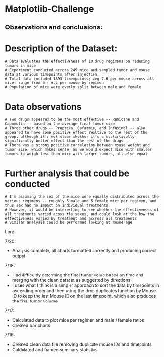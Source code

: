 # Matplotlib-Challenge

## Observations and conclusions:

# Description of the Dataset:
    # Data evaluates the effectiveness of 10 drug regimens on reducing tumors in mice
    # Experiment conducted across 249 mice and sampled tumor and mouse data at various timepoints after injection
    # Total data included 1893 timempoints; avg 7.6 per mouse across all mice; range from 6 - 9.2 per mouse by regimen
    # Population of mice were evenly split between male and female
    
# Data observations
    # Two drugs appeared to be the most effective -- Ramicane and Capomulin -- based on the average final tumor size
    # Three other drugs -- Propriva, Cefatmin, and Infubinol -- also appeared to have some positive effect realtive to the rest of the group, although it's not clear whether it's a statistically significantly better effect than the rest of the drugs
    # There was a strong positive correlation between mouse weight and tumor size, which makes sense, as we would expect mice with smaller tumors to weigh less than mice with larger tumors, all else equal
        
# Further analysis that could be conducted 
    # I'm assuming the sex of the mice were equally distributed across the various regimens -- roughly 5 male and 5 female mice per regimen, and thus sex had no impact on individual treatments
    # However, it would be interesting to see whether the effectiveness of all treatments varied acoss the sexes, and could look at the how the effectiveness varied by treatment and accross all treatments
    # Similar analysis could be performed looking at mouse age


Log:

7/20:
- Analysis complete, all charts formatted correctly and producing correct output

7/18:
- Had difficultly determing the final tumor value based on time and merging with the clean dataset as suggested by directions
- I used what I think is a simpler approach to sort the data by timepoints in ascending order and then using the drop duplicates function by Mouse ID to keep the last Mouse ID on the last timepoint, which also produces the final tumor volume
 

7/17:
- Calculated data to plot mice per regimen and male / female ratios
- Created bar charts

7/16:
- Created clean data file removing duplicate mouse IDs and timepoints 
- Caldulated and framed summary statistics